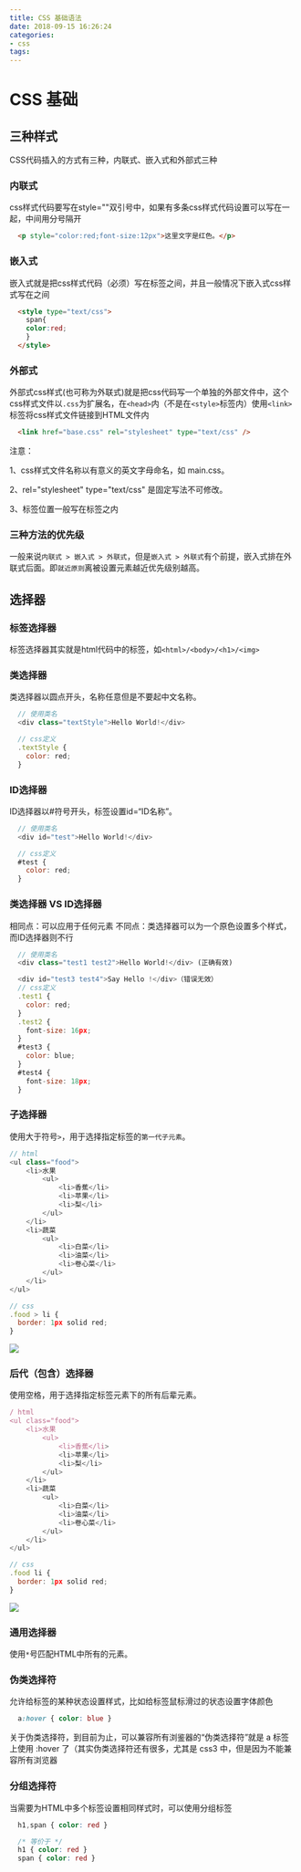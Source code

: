 ```yaml
---
title: CSS 基础语法
date: 2018-09-15 16:26:24
categories:
- css
tags:
---
```

# CSS 基础

## 三种样式

CSS代码插入的方式有三种，内联式、嵌入式和外部式三种

### 内联式

css样式代码要写在style=""双引号中，如果有多条css样式代码设置可以写在一起，中间用分号隔开
```html
  <p style="color:red;font-size:12px">这里文字是红色。</p>
```

### 嵌入式

嵌入式就是把css样式代码（必须）写在<style type="text/css"></style>标签之间，并且一般情况下嵌入式css样式写在<head></head>之间

```html
  <style type="text/css">
    span{
    color:red;
    }
  </style>
```

### 外部式

外部式css样式(也可称为外联式)就是把css代码写一个单独的外部文件中，这个css样式文件以`.css`为扩展名，在`<head>`内（不是在`<style>`标签内）使用`<link>`标签将css样式文件链接到HTML文件内

```html
  <link href="base.css" rel="stylesheet" type="text/css" />
```
注意：

1、css样式文件名称以有意义的英文字母命名，如 main.css。

2、rel="stylesheet" type="text/css" 是固定写法不可修改。

3、<link>标签位置一般写在<head>标签之内

### 三种方法的优先级

一般来说`内联式 > 嵌入式 > 外联式`，但是`嵌入式 > 外联式`有个前提，嵌入式排在外联式后面。即`就近原则`离被设置元素越近优先级别越高。

## 选择器

### 标签选择器

标签选择器其实就是html代码中的标签，如`<html>/<body>/<h1>/<img>`

### 类选择器

类选择器以圆点开头，名称任意但是不要起中文名称。

```js
  // 使用类名
  <div class="textStyle">Hello World!</div>

  // css定义
  .textStyle {
    color: red;
  }
```

### ID选择器

ID选择器以#符号开头，标签设置id=“ID名称”。

```js
  // 使用类名
  <div id="test">Hello World!</div>

  // css定义
  #test {
    color: red;
  }
```

### 类选择器 VS ID选择器

相同点：可以应用于任何元素
不同点：类选择器可以为一个原色设置多个样式，而ID选择器则不行

```js
  // 使用类名
  <div class="test1 test2">Hello World!</div> (正确有效)

  <div id="test3 test4">Say Hello !</div>（错误无效）
  // css定义
  .test1 {
    color: red;
  }
  .test2 {
    font-size: 16px;
  }
  #test3 {
    color: blue;
  }
  #test4 {
    font-size: 18px;
  }
```

### 子选择器

使用大于符号`>`，用于选择指定标签的`第一代子元素`。

```js
// html
<ul class="food">
    <li>水果
        <ul>
        	<li>香蕉</li>
            <li>苹果</li>
            <li>梨</li>
        </ul>
    </li>
    <li>蔬菜
    	<ul>
        	<li>白菜</li>
            <li>油菜</li>
            <li>卷心菜</li>
        </ul>
    </li>
</ul>

// css
.food > li {
  border: 1px solid red;
}

```
![](https://res.cloudinary.com/dlt4sbuqh/image/upload/v1537027672/WX20180916-000715_2x.png)

### 后代（包含）选择器

使用空格，用于选择指定标签元素下的所有后辈元素。

```js
/ html
<ul class="food">
    <li>水果
        <ul>
        	<li>香蕉</li>
            <li>苹果</li>
            <li>梨</li>
        </ul>
    </li>
    <li>蔬菜
    	<ul>
        	<li>白菜</li>
            <li>油菜</li>
            <li>卷心菜</li>
        </ul>
    </li>
</ul>

// css
.food li {
  border: 1px solid red;
}
```
![](https://res.cloudinary.com/dlt4sbuqh/image/upload/v1537027672/WX20180916-000729_2x.png)

### 通用选择器

使用`*`号匹配HTML中所有的元素。

### 伪类选择符

允许给标签的某种状态设置样式，比如给标签鼠标滑过的状态设置字体颜色

```css
  a:hover { color: blue }
```
关于伪类选择符，到目前为止，可以兼容所有浏鉴器的“伪类选择符”就是 a 标签上使用 :hover 了（其实伪类选择符还有很多，尤其是 css3 中，但是因为不能兼容所有浏览器

### 分组选择符

当需要为HTML中多个标签设置相同样式时，可以使用分组标签
```css
  h1,span { color: red }

  /* 等价于 */
  h1 { color: red }
  span { color: red }
```
